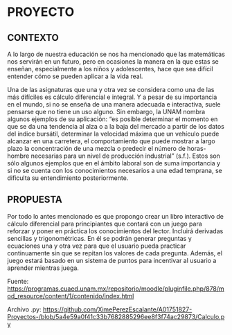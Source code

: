 <h1>PROYECTO</h1>

<h2>CONTEXTO</h2>

A lo largo de nuestra educación se nos ha mencionado que las matemáticas nos servirán en un futuro, pero en ocasiones la manera en la que estas se enseñan, especialmente a los niños y adolescentes, hace que sea difícil entender cómo se pueden aplicar a la vida real.

Una de las asignaturas que una y otra vez se considera como una de las más difíciles es cálculo diferencial e integral. Y a pesar de su importancia en el mundo, si no se enseña de una manera adecuada e interactiva, suele pensarse que no tiene un uso alguno. Sin embargo, la UNAM nombra algunos ejemplos de su aplicación: “es posible determinar el momento en que se da una tendencia al alza o a la baja del mercado a partir de los datos del índice bursátil, determinar la velocidad máxima que un vehículo puede alcanzar en una carretera, el comportamiento que puede mostrar a largo plazo la concentración de una mezcla o predecir el número de horas-hombre necesarias para un nivel de producción industrial” (s.f.). Estos son sólo algunos ejemplos que en el ámbito laboral son de suma importancia y si no se cuenta con los conocimientos necesarios a una edad temprana, se dificulta su entendimiento posteriormente.

<h2>PROPUESTA</h2>

Por todo lo antes mencionado es que propongo crear un libro interactivo de cálculo diferencial para principiantes que contará con un juego para reforzar y poner en práctica los conocimientos del lector. Incluirá derivadas sencillas y trigonométricas. En él se podrán generar preguntas y ecuaciones una y otra vez para que el usuario pueda practicar continuamente sin que se repitan los valores de cada pregunta. Además, el juego estará basado en un sistema de puntos para incentivar al usuario a aprender mientras juega.

Fuente: https://programas.cuaed.unam.mx/repositorio/moodle/pluginfile.php/878/mod_resource/content/1/contenido/index.html

Archivo .py:
https://github.com/XimePerezEscalante/A01751827-Proyectos-/blob/5a4e59a0f41c33b7682885296ee8f3f74ac29873/Calculo.py
